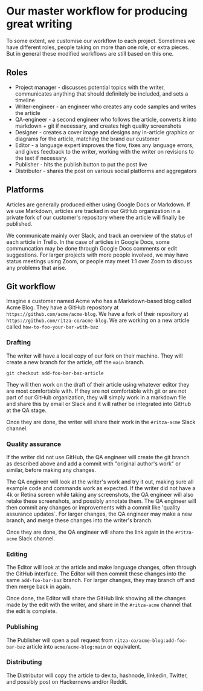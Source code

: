 # Our master workflow for producing great writing

To some extent, we customise our workflow to each project. Sometimes we have different roles, people taking on more than one role, or extra pieces. But in general these modified workflows are still based on this one.

## Roles

* Project manager - discusses potential topics with the writer, communicates anything that should definitely be included, and sets a timeline
* Writer-engineer - an engineer who creates any code samples and writes the article
* QA-engineer - a second engineer who follows the article, converts it into markdown + git if necessary, and creates high quality screenshots
* Designer - creates a cover image and designs any in-article graphics or diagrams for the article, matching the brand our customer
* Editor - a language expert improves the flow, fixes any language errors, and gives feedback to the writer, working with the writer on revisions to the text if necessary.
* Publisher - hits the publish button to put the post live
* Distributor - shares the post on various social platforms and aggregators

## Platforms

Articles are generally produced either using Google Docs or Markdown. If we use Markdown, articles are tracked in our GitHub organization in a private fork of our customer's repository where the article will finally be published.

We communicate mainly over Slack, and track an overview of the status of each article in Trello. In the case of articles in Google Docs, some communcation may be done through Google Docs comments or edit suggestions. For larger projects with more people involved, we may have status meetings using Zoom, or people may meet 1:1 over Zoom to discuss any problems that arise.

## Git workflow

Imagine a customer named Acme who has a Markdown-based blog called Acme Blog. They have a GitHub repository at `https://github.com/acme/acme-blog`. We have a fork of their repository at `https://github.com/ritza-co/acme-blog`. We are working on a new article called `how-to-foo-your-bar-with-baz`

### Drafting

The writer will have a local copy of our fork on their machine. They will create a new branch for the article, off the `main` branch.

```
git checkout add-foo-bar-baz-article 
```

They will then work on the draft of their article using whatever editor they are most comfortable with. If they are not comfortable with git or are not part of our GitHub organization, they will simply work in a markdown file and share this by email or Slack and it will rather be integrated into GitHub at the QA stage.

Once they are done, the writer will share their work in the `#ritza-acme` Slack channel.

### Quality assurance

If the writer did not use GitHub, the QA engineer will create the git branch as described above and add a commit with "original author's work" or similar, before making any changes.

The QA engineer will look at the writer's work and try it out, making sure all example code and commands work as expected. If the writer did not have a 4k or Retina screen while taking any screenshots, the QA engineer will also retake these screenshots, and possibly annotate them. The QA engineer will then commit any changes or improvements with a commit like 'quality assurance updates`. For larger changes, the QA engineer may make a new branch, and merge these changes into the writer's branch.

Once they are done, the QA engineer will share the link again in the `#ritza-acme` Slack channel.

### Editing

The Editor will look at the article and make language changes, often through the GitHub interface. The Editor will then commit these changes into the same `add-foo-bar-baz` branch. For larger changes, they may branch off and then merge back in again.

Once done, the Editor will share the GitHub link showing all the changes made by the edit with the writer, and share in the `#ritza-acme` channel that the edit is complete.

### Publishing

The Publisher will open a pull request from `ritza-co/acme-blog:add-foo-bar-baz` article into `acme/acme-blog:main` or equivalent.

### Distributing

The Distributor will copy the article to dev.to, hashnode, linkedin, Twitter, and possibly post on Hackernews and/or Reddit.












